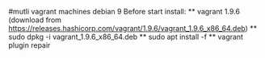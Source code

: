#mutli vagrant machines debian 9
Before start install:
** vagrant 1.9.6 (download from https://releases.hashicorp.com/vagrant/1.9.6/vagrant_1.9.6_x86_64.deb)
** sudo dpkg -i vagrant_1.9.6_x86_64.deb
** sudo apt install -f
** vagrant plugin repair

